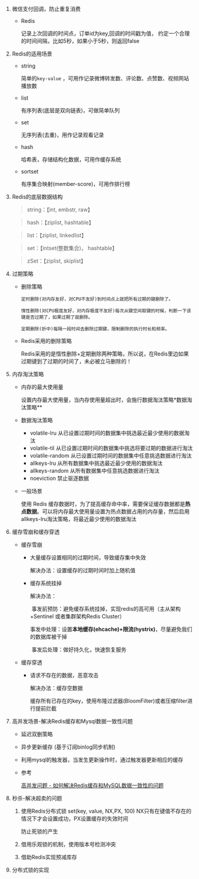 1. 微信支付回调，防止重复消费

   - Redis

     记录上次回调的时间点，订单id为key,回调的时间戳为值，
     约定一个合理的时间间隔，比如5秒，如果小于5秒，则返回false

     

2. Redis的适用场景

   - string

     简单的`key-value`  ，可用作记录微博转发数、评论数、点赞数、视频网站播放数

   - list

     有序列表(底层是双向链表)，可做简单队列

   - set

     无序列表(去重)，用作记录观看记录

   - hash

     哈希表，存储结构化数据，可用作缓存系统

   - sortset

     有序集合映射(member-score)，可用作排行榜

     

3. Redis的底层数据结构

   > string：【int, embstr, raw】

   > hash：【ziplist, hashtable】

   > list：【ziplist, linkedlist】

   > set：【intset(整数集合)， hashtable】

   > zSet：【ziplist, skiplist】



4. 过期策略

   - 删除策略

     ```
     定时删除(对内存友好，对CPU不友好)到时间点上就把所有过期的键删除了。
     
     惰性删除(对CPU极度友好，对内存极度不友好)每次从键空间取键的时候，判断一下该键是否过期了，如果过期了就删除。
     
     定期删除(折中)每隔一段时间去删除过期键，限制删除的执行时长和频率。
     ```

   - Redis采用的删除策略

     Redis采用的是惰性删除+定期删除两种策略，所以说，在Redis里边如果过期键到了过期的时间了，未必被立马删除的！

     

5. 内存淘汰策略

   - 内存的最大使用量

     设置内存最大使用量，当内存使用量超出时，会施行数据淘汰策略*数据淘汰策略**

   - 数据淘汰策略

     - volatile-lru 从已设置过期时间的数据集中挑选最近最少使用的数据淘汰
     - volatile-til  从已设置过期时间的数据集中挑选将要过期的数据进行淘汰
     - volatile-random  从已设置过期时间的数据集中任意挑选数据进行淘汰
     - allkeys-lru 从所有数据集中挑选最近最少使用的数据淘汰
     - allkeys-random  从所有数据集中任意挑选数据进行淘汰
     - noeviction 禁止驱逐数据

   - 一般场景

     使用 Redis 缓存数据时，为了提高缓存命中率，需要保证缓存数据都是**热点数据**。可以将内存最大使用量设置为热点数据占用的内存量，然后启用allkeys-lru淘汰策略，将最近最少使用的数据淘汰



6. 缓存雪崩和缓存穿透

    - 缓存雪崩

      - 大量缓存设置相同的过期时间，导致缓存集中失效

        解决办法：设置缓存的过期时间时加上随机值

      - 缓存系统挂掉

        解决办法：

        ​	事发前预防：避免缓存系统挂掉，实现redis的高可用（主从架构+Sentinel 或者集群架构Redis Cluster）

        ​	事发中处理：设置**本地缓存(ehcache)+限流(hystrix)**，尽量避免我们的数据库被干掉

        ​	事发后处理：做好持久化，快速恢复服务

   - 缓存穿透

     - 请求不存在的数据，恶意攻击

       解决办法：缓存空数据

       ​					缓存所有已存在的key，使用布隆过滤器(BloomFilter)或者压缩filter进行提前拦截



7. 高并发场景-解决Redis缓存和Mysql数据一致性问题

   - 延迟双删策略

   - 异步更新缓存 (基于订阅binlog同步机制)

   - 利用mysql的触发器，当发生更新操作时，通过触发器更新相应的缓存

   - 参考

     [高并发问题 - 如何解决Redis缓存和MySQL数据一致性的问题](https://www.jianshu.com/p/61c6f30dc043)

     

8. 秒杀-解决超卖的问题

   1. 使用Redis分布式锁 set(key, value, NX,PX, 100) NX只有在键值不存在的情况下才会设置成功，PX设置缓存的失效时间

      防止死锁的产生

   2. 借用乐观锁的机制，使用版本号检测冲突
   
   3. 借助Redis实现预减库存
   
   

9. 分布式锁的实现

